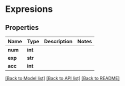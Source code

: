 # Expresions

## Properties
Name | Type | Description | Notes
------------ | ------------- | ------------- | -------------
**num** | **int** |  | 
**exp** | **str** |  | 
**acc** | **int** |  | 

[[Back to Model list]](../README.md#documentation-for-models) [[Back to API list]](../README.md#documentation-for-api-endpoints) [[Back to README]](../README.md)

